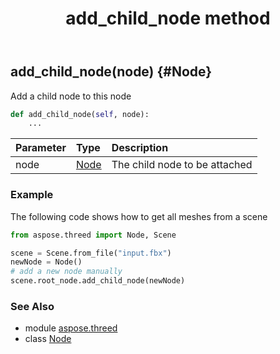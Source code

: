 ﻿---
title: add_child_node method
second_title: Aspose.3D for Python via .NET API References
description: 
type: docs
weight: 20
url: /python-net/aspose.threed/node/add_child_node/
is_root: false
---

## add_child_node(node) {#Node}

Add a child node to this node



```python
def add_child_node(self, node):
    ...
```


| Parameter | Type | Description |
| :- | :- | :- |
| node | [Node](/3d/python-net/aspose.threed/node) | The child node to be attached |

### Example 


The following code shows how to get all meshes from a scene

```python
from aspose.threed import Node, Scene

scene = Scene.from_file("input.fbx")
newNode = Node()
# add a new node manually
scene.root_node.add_child_node(newNode)

```



### See Also
* module [aspose.threed](../../)
* class [Node](/3d/python-net/aspose.threed/node)
